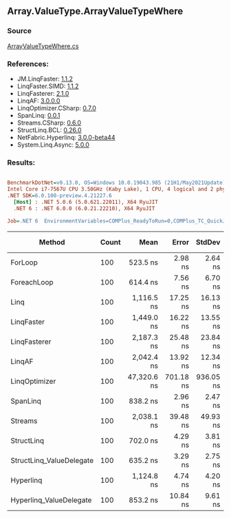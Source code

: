 ﻿## Array.ValueType.ArrayValueTypeWhere

### Source
[ArrayValueTypeWhere.cs](../LinqBenchmarks/Array/ValueType/ArrayValueTypeWhere.cs)

### References:
- JM.LinqFaster: [1.1.2](https://www.nuget.org/packages/JM.LinqFaster/1.1.2)
- LinqFaster.SIMD: [1.1.2](https://www.nuget.org/packages/LinqFaster.SIMD/1.0.3)
- LinqFasterer: [2.1.0](https://www.nuget.org/packages/LinqFasterer/2.1.0)
- LinqAF: [3.0.0.0](https://www.nuget.org/packages/LinqAF/3.0.0.0)
- LinqOptimizer.CSharp: [0.7.0](https://www.nuget.org/packages/LinqOptimizer.CSharp/0.7.0)
- SpanLinq: [0.0.1](https://www.nuget.org/packages/SpanLinq/0.0.1)
- Streams.CSharp: [0.6.0](https://www.nuget.org/packages/Streams.CSharp/0.6.0)
- StructLinq.BCL: [0.26.0](https://www.nuget.org/packages/StructLinq/0.26.0)
- NetFabric.Hyperlinq: [3.0.0-beta44](https://www.nuget.org/packages/NetFabric.Hyperlinq/3.0.0-beta44)
- System.Linq.Async: [5.0.0](https://www.nuget.org/packages/System.Linq.Async/5.0.0)

### Results:
``` ini

BenchmarkDotNet=v0.13.0, OS=Windows 10.0.19043.985 (21H1/May2021Update)
Intel Core i7-7567U CPU 3.50GHz (Kaby Lake), 1 CPU, 4 logical and 2 physical cores
.NET SDK=6.0.100-preview.4.21227.6
  [Host] : .NET 5.0.6 (5.0.621.22011), X64 RyuJIT
  .NET 6 : .NET 6.0.0 (6.0.21.22210), X64 RyuJIT

Job=.NET 6  EnvironmentVariables=COMPlus_ReadyToRun=0,COMPlus_TC_QuickJitForLoops=1,COMPlus_TieredPGO=1  Runtime=.NET 6.0  

```
|                   Method | Count |        Mean |     Error |    StdDev |         Ratio | RatioSD |   Gen 0 |   Gen 1 | Gen 2 | Allocated |
|------------------------- |------ |------------:|----------:|----------:|--------------:|--------:|--------:|--------:|------:|----------:|
|                  ForLoop |   100 |    523.5 ns |   2.98 ns |   2.64 ns |      baseline |         |       - |       - |     - |         - |
|              ForeachLoop |   100 |    614.4 ns |   7.56 ns |   6.70 ns |  1.17x slower |   0.01x |       - |       - |     - |         - |
|                     Linq |   100 |  1,116.5 ns |  17.25 ns |  16.13 ns |  2.14x slower |   0.03x |  0.0496 |       - |     - |     104 B |
|               LinqFaster |   100 |  1,449.0 ns |  16.22 ns |  13.55 ns |  2.77x slower |   0.03x |  4.7264 |       - |     - |   9,904 B |
|             LinqFasterer |   100 |  2,187.3 ns |  25.48 ns |  23.84 ns |  4.18x slower |   0.05x |  3.0174 |       - |     - |   6,328 B |
|                   LinqAF |   100 |  2,042.4 ns |  13.92 ns |  12.34 ns |  3.90x slower |   0.03x |       - |       - |     - |         - |
|            LinqOptimizer |   100 | 47,320.6 ns | 701.18 ns | 936.05 ns | 89.98x slower |   2.01x | 68.1763 | 22.7051 |     - | 154,077 B |
|                 SpanLinq |   100 |    838.2 ns |   2.96 ns |   2.47 ns |  1.60x slower |   0.01x |       - |       - |     - |         - |
|                  Streams |   100 |  2,038.1 ns |  39.48 ns |  49.93 ns |  3.93x slower |   0.11x |  0.3929 |       - |     - |     824 B |
|               StructLinq |   100 |    702.0 ns |   4.29 ns |   3.81 ns |  1.34x slower |   0.01x |  0.0153 |       - |     - |      32 B |
| StructLinq_ValueDelegate |   100 |    635.2 ns |   3.29 ns |   2.75 ns |  1.21x slower |   0.01x |       - |       - |     - |         - |
|                Hyperlinq |   100 |  1,124.8 ns |   4.74 ns |   4.20 ns |  2.15x slower |   0.02x |       - |       - |     - |         - |
|  Hyperlinq_ValueDelegate |   100 |    853.2 ns |  10.84 ns |   9.61 ns |  1.63x slower |   0.02x |       - |       - |     - |         - |
